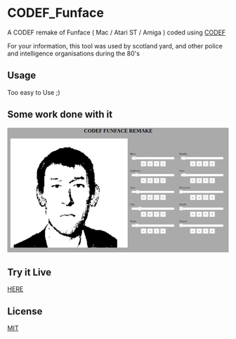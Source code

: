 # CODEF_Funface
A CODEF remake of Funface ( Mac / Atari ST / Amiga ) coded using [CODEF](https://codef.santo.fr)

For your information, this tool was used by scotland yard, and other police and intelligence organisations during the 80's

## Usage
Too easy to Use ;)

## Some work done with it

[![](README_Medias/cff800.png)](https://raw.githubusercontent.com/N0NameN0/CODEF_Funface/master/README_Medias/cff.png)


## Try it Live
[HERE](https://n0namen0.github.io/CODEF_Funface/)

## License
[MIT](https://choosealicense.com/licenses/mit/)
